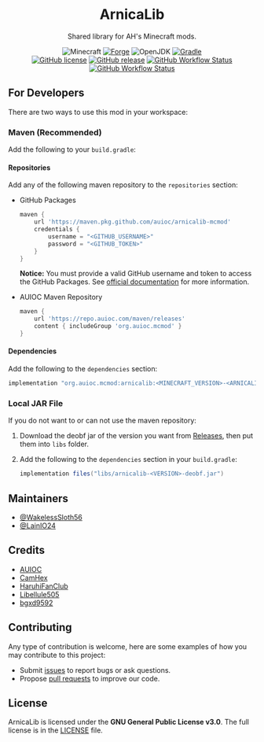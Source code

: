 <h1 align="center">ArnicaLib</h1>

<div align="center">

Shared library for AH's Minecraft mods.

![Minecraft](https://img.shields.io/static/v1?label=Minecraft&message=1.18.2&color=00aa00&style=flat-square)
[![Forge](https://img.shields.io/static/v1?label=Forge&message=40.1.0&color=e04e14&logo=Conda-Forge&style=flat-square)](http://files.minecraftforge.net/net/minecraftforge/forge/index_1.18.2.html)
![OpenJDK](https://img.shields.io/static/v1?label=OpenJDK&message=17&color=brightgreen&logo=java&style=flat-square)
[![Gradle](https://img.shields.io/static/v1?label=Gradle&message=7.3&color=brightgreen&logo=gradle&style=flat-square)](https://docs.gradle.org/7.3/release-notes.html)
<br/>
[![GitHub license](https://img.shields.io/github/license/auioc/arnicalib-mcmod?style=flat-square)](/LICENSE)
[![GitHub release](https://img.shields.io/github/v/release/auioc/arnicalib-mcmod?style=flat-square)](https://github.com/auioc/arnicalib-mcmod/releases/latest)
[![GitHub Workflow Status](https://img.shields.io/github/workflow/status/auioc/arnicalib-mcmod/auto-release?label=release%20build&style=flat-square)](https://github.com/auioc/arnicalib-mcmod/actions/workflows/auto-release.yml)
[![GitHub Workflow Status](https://img.shields.io/github/workflow/status/auioc/arnicalib-mcmod/dev-build?label=dev%20build&style=flat-square)](https://github.com/auioc/arnicalib-mcmod/actions/workflows/dev-build.yml)

</div>

## For Developers

There are two ways to use this mod in your workspace:

### Maven (Recommended)

Add the following to your `build.gradle`:

#### Repositories

Add any of the following maven repository to the `repositories` section:

- GitHub Packages

    ```groovy
    maven {
        url 'https://maven.pkg.github.com/auioc/arnicalib-mcmod'
        credentials {
            username = "<GITHUB_USERNAME>"
            password = "<GITHUB_TOKEN>"
        }
    }
    ```

    **Notice:** You must provide a valid GitHub username and token to access the GitHub Packages. See [official documentation](https://docs.github.com/en/packages/working-with-a-github-packages-registry/working-with-the-gradle-registry#using-a-published-package) for more information.

- AUIOC Maven Repository

    ```groovy
    maven {
        url 'https://repo.auioc.com/maven/releases'
        content { includeGroup 'org.auioc.mcmod' }
    }
    ```

#### Dependencies

Add the following to the `dependencies` section:

```groovy
implementation "org.auioc.mcmod:arnicalib:<MINECRAFT_VERSION>-<ARNICALIB_VERSION>:deobf"
```

### Local JAR File

If you do not want to or can not use the maven repository:

1. Download the deobf jar of the version you want from [Releases](https://github.com/auioc/arnicalib-mcmod/releases), then put them into `libs` folder.

2. Add the following to the `dependencies` section in your `build.gradle`:

    ```groovy
    implementation files("libs/arnicalib-<VERSION>-deobf.jar")
    ```

## Maintainers

- [@WakelessSloth56](https://github.com/WakelessSloth56)
- [@LainIO24](https://github.com/lainio24)

## Credits

- [AUIOC](https://www.auioc.com)
- [CamHex](https://forums.minecraftforge.net/profile/187809-camhex/)
- [HaruhiFanClub](https://github.com/HaruhiFanClub)
- [Libellule505](https://github.com/Libellule505)
- [bgxd9592](https://github.com/bgxd9592)

## Contributing

Any type of contribution is welcome, here are some examples of how you may contribute to this project:

- Submit [issues](https://github.com/auioc/arnicalib-mcmod/issues) to report bugs or ask questions.
- Propose [pull requests](https://github.com/auioc/arnicalib-mcmod/pulls) to improve our code.

## License

ArnicaLib is licensed under the **GNU General Public License v3.0**.
The full license is in the [LICENSE](/LICENSE) file.
